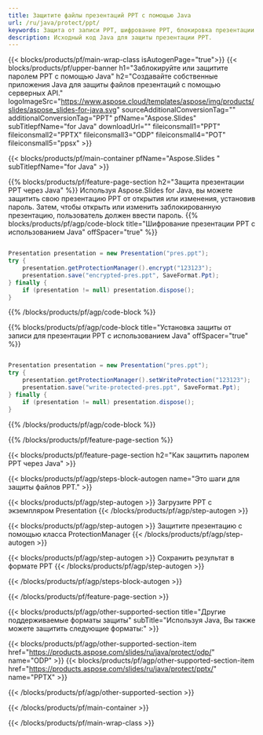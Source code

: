 ```yaml
---
title: Защитите файлы презентаций PPT с помощью Java
url: /ru/java/protect/ppt/
keywords: Защита от записи PPT, шифрование PPT, блокировка презентации PPT, защита PPT
description: Исходный код Java для защиты презентации PPT.
---
```


{{< blocks/products/pf/main-wrap-class isAutogenPage="true">}}
{{< blocks/products/pf/upper-banner h1="Заблокируйте или защитите паролем PPT с помощью Java" h2="Создавайте собственные приложения Java для защиты файлов презентаций с помощью серверных API." logoImageSrc="https://www.aspose.cloud/templates/aspose/img/products/slides/aspose_slides-for-java.svg" sourceAdditionalConversionTag="" additionalConversionTag="PPT" pfName="Aspose.Slides" subTitlepfName="for Java" downloadUrl="" fileiconsmall1="PPT" fileiconsmall2="PPTX" fileiconsmall3="ODP" fileiconsmall4="POT" fileiconsmall5="ppsx" >}}

{{< blocks/products/pf/main-container pfName="Aspose.Slides " subTitlepfName="for Java" >}}

{{% blocks/products/pf/feature-page-section  h2="Защита презентации PPT через Java" %}}
Используя Aspose.Slides for Java, вы можете защитить свою презентацию PPT от открытия или изменения, установив пароль. Затем, чтобы открыть или изменить заблокированную презентацию, пользователь должен ввести пароль.
{{% blocks/products/pf/agp/code-block title="Шифрование презентации PPT с использованием Java" offSpacer="true" %}}

```java

Presentation presentation = new Presentation("pres.ppt");
try {
    presentation.getProtectionManager().encrypt("123123");
    presentation.save("encrypted-pres.ppt", SaveFormat.Ppt);
} finally {
    if (presentation != null) presentation.dispose();
}
```

{{% /blocks/products/pf/agp/code-block %}}

{{% blocks/products/pf/agp/code-block title="Установка защиты от записи для презентации PPT с использованием Java" offSpacer="true" %}}

```java

Presentation presentation = new Presentation("pres.ppt");
try {
    presentation.getProtectionManager().setWriteProtection("123123");
    presentation.save("write-protected-pres.ppt", SaveFormat.Ppt);
} finally {
    if (presentation != null) presentation.dispose();
}
```

{{% /blocks/products/pf/agp/code-block %}}

{{% /blocks/products/pf/feature-page-section %}}

{{< blocks/products/pf/feature-page-section  h2="Как защитить паролем PPT через Java" >}}

{{< blocks/products/pf/agp/steps-block-autogen name="Это шаги для защиты файлов PPT." >}}

{{< blocks/products/pf/agp/step-autogen >}}
Загрузите PPT с экземпляром Presentation
{{< /blocks/products/pf/agp/step-autogen >}}

{{< blocks/products/pf/agp/step-autogen >}}
Защитите презентацию с помощью класса ProtectionManager
{{< /blocks/products/pf/agp/step-autogen >}}

{{< blocks/products/pf/agp/step-autogen >}}
Сохранить результат в формате PPT
{{< /blocks/products/pf/agp/step-autogen >}}

{{< /blocks/products/pf/agp/steps-block-autogen >}}

{{< /blocks/products/pf/feature-page-section >}}

{{< blocks/products/pf/agp/other-supported-section title="Другие поддерживаемые форматы защиты" subTitle="Используя Java, Вы также можете защитить следующие форматы:" >}}

{{< blocks/products/pf/agp/other-supported-section-item href="https://products.aspose.com/slides/ru/java/protect/odp/" name="ODP" >}}
{{< blocks/products/pf/agp/other-supported-section-item href="https://products.aspose.com/slides/ru/java/protect/pptx/" name="PPTX" >}}


{{< /blocks/products/pf/agp/other-supported-section >}}

{{< /blocks/products/pf/main-container >}}
    
{{< /blocks/products/pf/main-wrap-class >}}